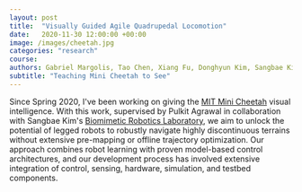 ```yaml
---
layout: post
title:  "Visually Guided Agile Quadrupedal Locomotion"
date:   2020-11-30 12:00:00 +00:00
image: /images/cheetah.jpg
categories: "research"
course: 
authors: Gabriel Margolis, Tao Chen, Xiang Fu, Donghyun Kim, Sangbae Kim, Pulkit Agrawal
subtitle: "Teaching Mini Cheetah to See"
---
```


Since Spring 2020, I've been working on giving the [MIT Mini Cheetah](https://www.youtube.com/watch?v=G6fMV1UPzkg) visual intelligence. With this work, supervised by Pulkit Agrawal in collaboration with Sangbae Kim's [Biomimetic Robotics Laboratory](https://biomimetics.mit.edu/), we aim to unlock the potential of legged robots to robustly navigate highly discontinuous terrains without extensive pre-mapping or offline trajectory optimization. Our approach combines robot learning with proven model-based control architectures, and our development process has involved extensive integration of control, sensing, hardware, simulation, and testbed components.
